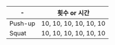 | - 	| 횟수 or 시간 	|
|------	|-----	|
| Push-up  	| 10, 10, 10, 10, 10, 10 |
| Squat  	| 10, 10, 10, 10, 10, 10 |